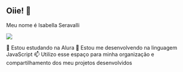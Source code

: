 ## Oiie! 👋

Meu nome é Isabella Seravalli

![](https://goadmedia.com.br/wp-content/uploads/2017/12/Gif-capa-1440x450.gif)


🔭 Estou estudando na Alura
🌱 Estou me desenvolvendo na linguagem JavaScript
📫 Utilizo esse espaço para minha organização e compartilhamento dos meu projetos desenvolvidos
